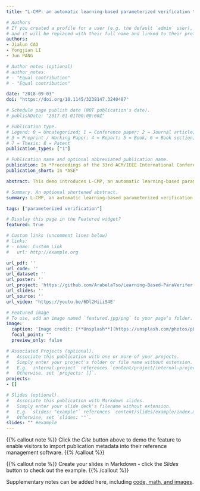 ```yaml
---
title: "L-CMP: an automatic learning-based parameterized verification tool."

# Authors
# If you created a profile for a user (e.g. the default `admin` user), write the username (folder name) here 
# and it will be replaced with their full name and linked to their profile.
authors:
- Jialun CAO
- Yongjian LI
- Jun PANG

# Author notes (optional)
# author_notes:
# - "Equal contribution"
# - "Equal contribution"

date: "2018-09-03"
doi: "https://doi.org/10.1145/3238147.3240487"

# Schedule page publish date (NOT publication's date).
# publishDate: "2017-01-01T00:00:00Z"

# Publication type.
# Legend: 0 = Uncategorized; 1 = Conference paper; 2 = Journal article;
# 3 = Preprint / Working Paper; 4 = Report; 5 = Book; 6 = Book section;
# 7 = Thesis; 8 = Patent
publication_types: ["1"]

# Publication name and optional abbreviated publication name.
publication: In *Proceedings of the 33rd ACM/IEEE International Conference on Automated Software Engineering*
publication_short: In *ASE*

abstract: This demo introduces L-CMP, an automatic learning-based parameterized verification tool. It can verify parameterized protocols by combining machine learning and model checking techniques. Given a parameterized protocol, L-CMP learns a set of auxiliary invariants and implements verification of the protocol using the invariants automatically. In particular, the learned auxiliary invariants are straightforward and readable. The experimental results show that L-CMP can successfully verify a number of cache coherence protocols, including the industrial-scale FLASH protocol. 

# Summary. An optional shortened abstract.
summary: L-CMP, an automatic learning-based parameterized verification tool.

tags: ["parameterized verification"]

# Display this page in the Featured widget?
featured: true

# Custom links (uncomment lines below)
# links:
# - name: Custom Link
#   url: http://example.org

url_pdf: ''
url_code: ''
url_dataset: ''
url_poster: ''
url_project: 'https://github.com/ArabelaTso/Learning-Based-ParaVerifer.'
url_slides: ''
url_source: ''
url_video: 'https://youtu.be/6Dl2HiiiS4E'

# Featured image
# To use, add an image named `featured.jpg/png` to your page's folder. 
image:
  caption: 'Image credit: [**Unsplash**](https://unsplash.com/photos/pLCdAaMFLTE)'
  focal_point: ""
  preview_only: false

# Associated Projects (optional).
#   Associate this publication with one or more of your projects.
#   Simply enter your project's folder or file name without extension.
#   E.g. `internal-project` references `content/project/internal-project/index.md`.
#   Otherwise, set `projects: []`.
projects:
- []

# Slides (optional).
#   Associate this publication with Markdown slides.
#   Simply enter your slide deck's filename without extension.
#   E.g. `slides: "example"` references `content/slides/example/index.md`.
#   Otherwise, set `slides: ""`.
slides: "" #example
---
```


{{% callout note %}}
Click the *Cite* button above to demo the feature to enable visitors to import publication metadata into their reference management software.
{{% /callout %}}

{{% callout note %}}
Create your slides in Markdown - click the *Slides* button to check out the example.
{{% /callout %}}

Supplementary notes can be added here, including [code, math, and images](https://wowchemy.com/docs/writing-markdown-latex/).
